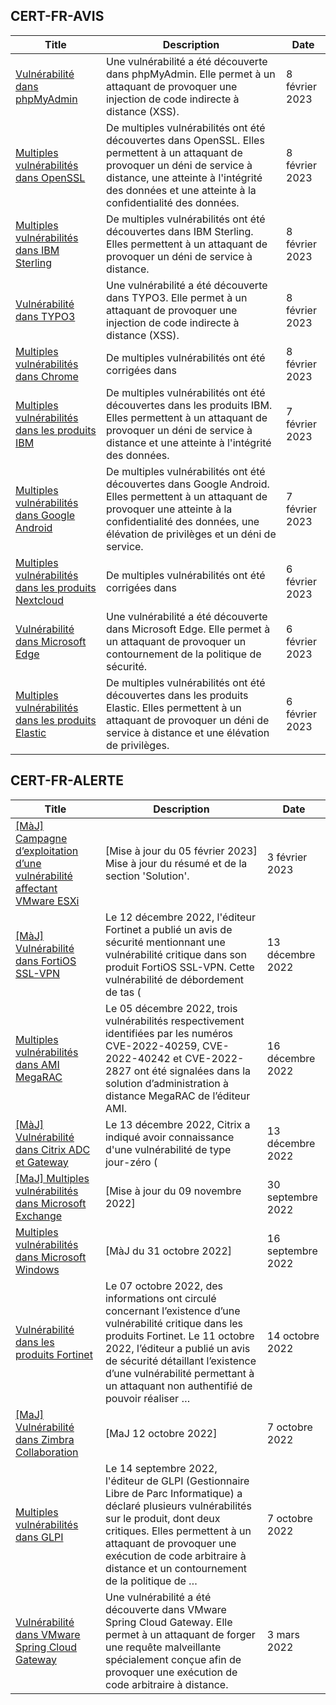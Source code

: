 
## CERT-FR-AVIS
|Title|Description|Date|
|---|---|---|
| [Vulnérabilité dans phpMyAdmin](https://www.cert.ssi.gouv.fr/avis/CERTFR-2023-AVI-0103/) | Une vulnérabilité a été découverte dans phpMyAdmin. Elle permet à un attaquant de provoquer une injection de code indirecte à distance (XSS). | 8 février 2023 |
| [Multiples vulnérabilités dans OpenSSL](https://www.cert.ssi.gouv.fr/avis/CERTFR-2023-AVI-0102/) | De multiples vulnérabilités ont été découvertes dans OpenSSL. Elles permettent à un attaquant de provoquer un déni de service à distance, une atteinte à l'intégrité des données et une atteinte à la confidentialité des données. | 8 février 2023 |
| [Multiples vulnérabilités dans IBM Sterling](https://www.cert.ssi.gouv.fr/avis/CERTFR-2023-AVI-0101/) | De multiples vulnérabilités ont été découvertes dans IBM Sterling. Elles permettent à un attaquant de provoquer un déni de service à distance. | 8 février 2023 |
| [Vulnérabilité dans TYPO3](https://www.cert.ssi.gouv.fr/avis/CERTFR-2023-AVI-0100/) | Une vulnérabilité a été découverte dans TYPO3. Elle permet à un attaquant de provoquer une injection de code indirecte à distance (XSS). | 8 février 2023 |
| [Multiples vulnérabilités dans Chrome](https://www.cert.ssi.gouv.fr/avis/CERTFR-2023-AVI-0099/) | De multiples vulnérabilités ont été corrigées dans  | 8 février 2023 |
| [Multiples vulnérabilités dans les produits IBM](https://www.cert.ssi.gouv.fr/avis/CERTFR-2023-AVI-0098/) | De multiples vulnérabilités ont été découvertes dans les produits IBM. Elles permettent à un attaquant de provoquer un déni de service à distance et une atteinte à l'intégrité des données. | 7 février 2023 |
| [Multiples vulnérabilités dans Google Android](https://www.cert.ssi.gouv.fr/avis/CERTFR-2023-AVI-0097/) | De multiples vulnérabilités ont été découvertes dans Google Android. Elles permettent à un attaquant de provoquer une atteinte à la confidentialité des données, une élévation de privilèges et un déni de service. | 7 février 2023 |
| [Multiples vulnérabilités dans les produits Nextcloud](https://www.cert.ssi.gouv.fr/avis/CERTFR-2023-AVI-0096/) | De multiples vulnérabilités ont été corrigées dans  | 6 février 2023 |
| [Vulnérabilité dans Microsoft Edge](https://www.cert.ssi.gouv.fr/avis/CERTFR-2023-AVI-0095/) | Une vulnérabilité a été découverte dans Microsoft Edge. Elle permet à un attaquant de provoquer un contournement de la politique de sécurité. | 6 février 2023 |
| [Multiples vulnérabilités dans les produits Elastic](https://www.cert.ssi.gouv.fr/avis/CERTFR-2023-AVI-0094/) | De multiples vulnérabilités ont été découvertes dans les produits Elastic. Elles permettent à un attaquant de provoquer un déni de service à distance et une élévation de privilèges. | 6 février 2023 |
## CERT-FR-ALERTE
|Title|Description|Date|
|---|---|---|
| [[MàJ] Campagne d’exploitation d’une vulnérabilité affectant VMware ESXi](https://www.cert.ssi.gouv.fr/alerte/CERTFR-2023-ALE-015/) | [Mise à jour du 05 février 2023] Mise à jour du résumé et de la section 'Solution'. | 3 février 2023 |
| [[MàJ] Vulnérabilité dans FortiOS SSL-VPN](https://www.cert.ssi.gouv.fr/alerte/CERTFR-2022-ALE-012/) | Le 12 décembre 2022, l'éditeur Fortinet a publié un avis de sécurité mentionnant une vulnérabilité critique dans son produit FortiOS SSL-VPN. Cette vulnérabilité de débordement de tas ( | 13 décembre 2022 |
| [Multiples vulnérabilités dans AMI MegaRAC](https://www.cert.ssi.gouv.fr/alerte/CERTFR-2022-ALE-014/) | Le 05 décembre 2022, trois vulnérabilités respectivement identifiées par les numéros CVE-2022-40259, CVE-2022-40242 et CVE-2022-2827 ont été signalées dans la solution d’administration à distance MegaRAC de l’éditeur AMI. | 16 décembre 2022 |
| [[MàJ] Vulnérabilité dans Citrix ADC et Gateway](https://www.cert.ssi.gouv.fr/alerte/CERTFR-2022-ALE-013/) | Le 13 décembre 2022, Citrix a indiqué avoir connaissance d'une vulnérabilité de type jour-zéro ( | 13 décembre 2022 |
| [[MaJ] Multiples vulnérabilités dans Microsoft Exchange](https://www.cert.ssi.gouv.fr/alerte/CERTFR-2022-ALE-008/) | [Mise à jour du 09 novembre 2022] | 30 septembre 2022 |
| [Multiples vulnérabilités dans Microsoft Windows](https://www.cert.ssi.gouv.fr/alerte/CERTFR-2022-ALE-007/) | [MàJ du 31 octobre 2022] | 16 septembre 2022 |
| [Vulnérabilité dans les produits Fortinet](https://www.cert.ssi.gouv.fr/alerte/CERTFR-2022-ALE-011/) | Le 07 octobre 2022, des informations ont circulé concernant l’existence d’une vulnérabilité critique dans les produits Fortinet. Le 11 octobre 2022, l’éditeur a publié un avis de sécurité détaillant l’existence d’une vulnérabilité permettant à un attaquant non authentifié de pouvoir réaliser … | 14 octobre 2022 |
| [[MaJ] Vulnérabilité dans Zimbra Collaboration](https://www.cert.ssi.gouv.fr/alerte/CERTFR-2022-ALE-009/) | [MaJ 12 octobre 2022]  | 7 octobre 2022 |
| [Multiples vulnérabilités dans GLPI](https://www.cert.ssi.gouv.fr/alerte/CERTFR-2022-ALE-010/) | Le 14 septembre 2022, l'éditeur de GLPI (Gestionnaire Libre de Parc Informatique) a déclaré plusieurs vulnérabilités sur le produit, dont deux critiques. Elles permettent à un attaquant de provoquer une exécution de code arbitraire à distance et un contournement de la politique de … | 7 octobre 2022 |
| [Vulnérabilité dans VMware Spring Cloud Gateway](https://www.cert.ssi.gouv.fr/alerte/CERTFR-2022-ALE-002/) | Une vulnérabilité a été découverte dans VMware Spring Cloud Gateway. Elle permet à un attaquant de forger une requête malveillante spécialement conçue afin de provoquer une exécution de code arbitraire à distance. | 3 mars 2022 |
